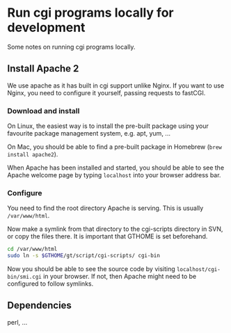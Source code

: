 # Run cgi programs locally for development

Some notes on running cgi programs locally.

## Install Apache 2

We use apache as it has built in cgi support unlike Nginx. If you want to use Nginx, you need to configure it yourself, passing requests to fastCGI.

### Download and install

On Linux, the easiest way is to install the pre-built package using your favourite package management system, e.g. apt, yum, ...

On Mac, you should be able to find a pre-built package in Homebrew (`brew install apache2`).

When Apache has been installed and started, you should be able to see the Apache welcome page by typing `localhost` into your browser address bar.

### Configure

You need to find the root directory Apache is serving. This is usually `/var/www/html`. 

Now make a symlink from that directory to the cgi-scripts directory in SVN, or copy the files there. It is important that GTHOME is set beforehand.

```bash
cd /var/www/html
sudo ln -s $GTHOME/gt/script/cgi-scripts/ cgi-bin
```

Now you should be able to see the source code by visiting `localhost/cgi-bin/smi.cgi` in your browser. If not, then Apache might need to be configured to follow symlinks.


## Dependencies

perl, ...